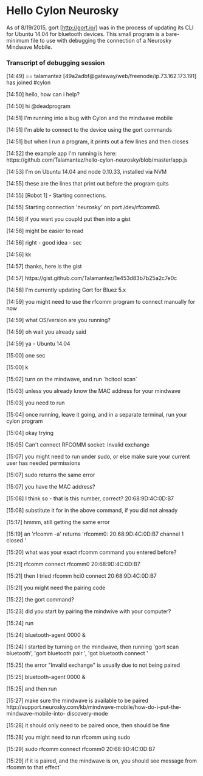 # Hello Cylon Neurosky

As of 8/19/2015, gort [http://gort.io/] was in the process of updating its CLI for Ubuntu 14.04 for bluetooth devices.  This small program is a bare-minimum file to use with debugging the connection of a Neurosky Mindwave Mobile.


### Transcript of debugging session

<p>[14:49] == talamantez [49a2adbf@gateway/web/freenode/ip.73.162.173.191] has joined #cylon

<p>[14:50] <deadprogram> hello, how can i help?

<p>[14:50] <talamantez> hi @deadprogram


<p>[14:51] <talamantez> I'm running into a bug with Cylon and the mindwave mobile

<p>[14:51] <talamantez> I'm able to connect to the device using the gort commands

<p>[14:51] <talamantez> but when I run a program, it prints out a few lines and then closes

<p>[14:52] <talamantez> the example app I'm running is here: https://github.com/Talamantez/hello-cylon-neurosky/blob/master/app.js

<p>[14:53] <talamantez> I'm on Ubuntu 14.04 and node 0.10.33, installed via NVM

<p>[14:55] <talamantez> these are the lines that print out before the program quits

<p>[14:55] <talamantez>  [Robot 1] - Starting connections.

<p>[14:55] <talamantez>  Starting connection 'neurosky' on port /dev/rfcomm0.

<p>[14:56] <deadprogram> if you want you coupld put then into a gist

<p>[14:56] <deadprogram> might be easier to read

<p>[14:56] <talamantez> right - good idea - sec

<p>[14:56] <deadprogram> kk

<p>[14:57] <talamantez> thanks, here is the gist

<p>[14:57] <talamantez> https://gist.github.com/Talamantez/1e453d83b7b25a2c7e0c

<p>[14:58] <deadprogram> I'm currently updating Gort for Bluez 5.x

<p>[14:59] <deadprogram> you might need to use the rfcomm program to connect manually for now

<p>[14:59] <deadprogram> what OS/version are you running?

<p>[14:59] <deadprogram> oh wait you already said

<p>[14:59] <talamantez> ya - Ubuntu 14.04

<p>[15:00] <deadprogram> one sec

<p>[15:00] <talamantez> k

<p>[15:02] <deadprogram> turn on the mindwave, and run `hcitool scan`

<p>[15:03] <deadprogram> unless you already know the MAC address for your mindwave

<p>[15:03] <deadprogram> you need to run

<p>[15:04] <deadprogram> once running, leave it going, and in a separate terminal, run your cylon program

<p>[15:04] <talamantez> okay trying

<p>[15:05] <talamantez> Can't connect RFCOMM socket: Invalid exchange

<p>[15:07] <deadprogram> you might need to run under sudo, or else make sure your current user has needed permissions

<p>[15:07] <talamantez> sudo returns the same error

<p>[15:07] <deadprogram> you have the MAC address?

<p>[15:08] <talamantez> I think so - that is this number, correct? 20:68:9D:4C:0D:B7

<p>[15:08] <deadprogram> substitute it for <MAC> in the above command, if you did not already

<p>[15:17] <talamantez> hmmm, still getting the same error

<p>[15:19] <talamantez> an 'rfcomm -a' returns 'rfcomm0: 20:68:9D:4C:0D:B7 channel 1 closed '

<p>[15:20] <deadprogram> what was your exact rfcomm command you entered before?

<p>[15:21] <talamantez> rfcomm connect rfcomm0 20:68:9D:4C:0D:B7

<p>[15:21] <talamantez> then I tried rfcomm hci0 connect 20:68:9D:4C:0D:B7

<p>[15:21] <deadprogram> you might need the pairing code

<p>[15:22] <talamantez> the gort command?

<p>[15:23] <deadprogram> did you start by pairing the mindwive with your computer?

<p>[15:24] <deadprogram> run

<p>[15:24] <deadprogram> bluetooth-agent 0000 &

<p>[15:24] <talamantez> I started by turning on the mindwave, then running 'gort scan bluetooth', 'gort bluetooth pair <MAC>', 'got bluetooth connect <MAC>'

<p>[15:25] <deadprogram> the error "Invalid exchange" is usually due to not being paired

<p>[15:25] <deadprogram> bluetooth-agent 0000 &

<p>[15:25] <deadprogram> and then run

<p>[15:27] <deadprogram> make sure the mindwave is available to be paired http://support.neurosky.com/kb/mindwave-mobile/how-do-i-put-the-mindwave-mobile-into-
discovery-mode

<p>[15:28] <deadprogram> it should only need to be paired once, then should be fine

<p>[15:28] <deadprogram> you might need to run rfcomm using sudo

<p>[15:29] <deadprogram> sudo rfcomm connect rfcomm0 20:68:9D:4C:0D:B7

<p>[15:29] <deadprogram> if it is paired, and the mindwave is on, you should see message from rfcomm to that effect`